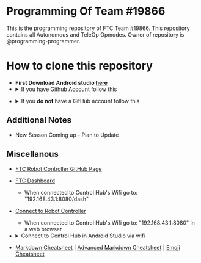 # Programming Of Team #19866
This is the programming repository of FTC Team #19866. This repository contains all Autonomous and TeleOp Opmodes. 
Owner of repository is @programming-programmer. 

# How to clone this repository
  - **First Download Android studio [here](https://developer.android.com/studio)**
  - <details>
    <summary>If you have Github Account follow this</summary>
        <b>No SSH Key set up / Don't know what that is:</b>
    <ul>
      <li>Enter the terminal (depends on your OS)</li>
      <li>Navigate to StudioProjects folder (type "cd StudioProject" in most instances)</li>
      <li>type "git clone https://github.com/programming-programmer/ftc_new.git" (this selects https if you have an ssh key set up follow directions under SSH key)</li>
      <li>In Android Studio, select open project and this repository should be there</li>
    </ul>
         <b>SSH Key set up:</b>
    <ul>
      <li>Enter the terminal (depends on your OS)</li>
      <li>Navigate to StudioProjects folder (type "cd StudioProject" in most instances)</li>
      <li>type "git clone git@github.com:programming-programmer/ftc_new.git" (this selects ssh if you don'thave an ssh key set up follow directions under No SSH Key set up)</li>
      <li>In Android Studio, select open project and this repository should be there</li>
    </ul>
  </details>

  - <details>
    <summary>If you <b>do not</b> have a GitHub account follow this</summary>
    <ul>
      <li>Go to Code</li>
      <li>download ZIP folder</li>
      <li>type "mv ftc_new-master.zip ~/StudioProjects"</li>
      <li>type "cd ~/StudioProjects"</li>
      <li>type "unzip ftc_new-master.zip"</li>
      <li>In Android Studio, select open project and this repository should be there</li>
    </ul>
</details>

## Additional Notes
- New Season Coming up - Plan to Update

## Miscellanous
- [FTC Robot Controller GitHub Page](https://github.com/FIRST-Tech-Challenge/FtcRobotController/wiki)
- [FTC Dashboard](https://acmerobotics.github.io/ftc-dashboard/gettingstarted)
  - When connected to Control Hub's Wifi go to: "192.168.43.1:8080/dash"
- [Connect to Robot Controller](https://docs.revrobotics.com/duo-control/control-hub-gs/connect-to-the-control-hub-robot-control-console#web-browser)
  - When connected to Control Hub's Wifi go to: "192.168.43.1:8080" in a web browser
  
- <details>
  <summary>Connect to Control Hub in Android Studio via wifi</summary>
    Go to Settings > External Tools > Tools > Press "+" button:
  <ul>
    <li>Name: "Control Hub"</li>
    <li>Group: "External tools"</li>
    <li>Description: "N/A"</li>
    <li>Program: "$ModuleSdkPath$/platform-tools/adb"</li>
    <li>Arguments: "connect 192.168.43.1:5555"</li>
    <li>Working Directory: "$ProjectFileDir$"</li>
  </ul>
</details>

- [Markdown Cheatsheet](https://github.com/tchapi/markdown-cheatsheet/blob/master/README.md#TOP) | 
[Advanced Markdown Cheatsheet](https://gist.github.com/apaskulin/1ad686e42c7165cb9c22f9fe1e389558) | 
[Emoji Cheatsheet](https://www.webfx.com/tools/emoji-cheat-sheet/)
